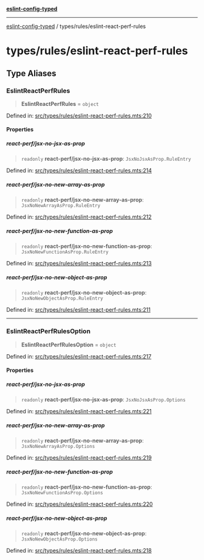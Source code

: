 [**eslint-config-typed**](../../README.md)

***

[eslint-config-typed](../../README.md) / types/rules/eslint-react-perf-rules

# types/rules/eslint-react-perf-rules

## Type Aliases

### EslintReactPerfRules

> **EslintReactPerfRules** = `object`

Defined in: [src/types/rules/eslint-react-perf-rules.mts:210](https://github.com/noshiro-pf/eslint-config-typed/blob/main/src/types/rules/eslint-react-perf-rules.mts#L210)

#### Properties

##### react-perf/jsx-no-jsx-as-prop

> `readonly` **react-perf/jsx-no-jsx-as-prop**: `JsxNoJsxAsProp.RuleEntry`

Defined in: [src/types/rules/eslint-react-perf-rules.mts:214](https://github.com/noshiro-pf/eslint-config-typed/blob/main/src/types/rules/eslint-react-perf-rules.mts#L214)

##### react-perf/jsx-no-new-array-as-prop

> `readonly` **react-perf/jsx-no-new-array-as-prop**: `JsxNoNewArrayAsProp.RuleEntry`

Defined in: [src/types/rules/eslint-react-perf-rules.mts:212](https://github.com/noshiro-pf/eslint-config-typed/blob/main/src/types/rules/eslint-react-perf-rules.mts#L212)

##### react-perf/jsx-no-new-function-as-prop

> `readonly` **react-perf/jsx-no-new-function-as-prop**: `JsxNoNewFunctionAsProp.RuleEntry`

Defined in: [src/types/rules/eslint-react-perf-rules.mts:213](https://github.com/noshiro-pf/eslint-config-typed/blob/main/src/types/rules/eslint-react-perf-rules.mts#L213)

##### react-perf/jsx-no-new-object-as-prop

> `readonly` **react-perf/jsx-no-new-object-as-prop**: `JsxNoNewObjectAsProp.RuleEntry`

Defined in: [src/types/rules/eslint-react-perf-rules.mts:211](https://github.com/noshiro-pf/eslint-config-typed/blob/main/src/types/rules/eslint-react-perf-rules.mts#L211)

***

### EslintReactPerfRulesOption

> **EslintReactPerfRulesOption** = `object`

Defined in: [src/types/rules/eslint-react-perf-rules.mts:217](https://github.com/noshiro-pf/eslint-config-typed/blob/main/src/types/rules/eslint-react-perf-rules.mts#L217)

#### Properties

##### react-perf/jsx-no-jsx-as-prop

> `readonly` **react-perf/jsx-no-jsx-as-prop**: `JsxNoJsxAsProp.Options`

Defined in: [src/types/rules/eslint-react-perf-rules.mts:221](https://github.com/noshiro-pf/eslint-config-typed/blob/main/src/types/rules/eslint-react-perf-rules.mts#L221)

##### react-perf/jsx-no-new-array-as-prop

> `readonly` **react-perf/jsx-no-new-array-as-prop**: `JsxNoNewArrayAsProp.Options`

Defined in: [src/types/rules/eslint-react-perf-rules.mts:219](https://github.com/noshiro-pf/eslint-config-typed/blob/main/src/types/rules/eslint-react-perf-rules.mts#L219)

##### react-perf/jsx-no-new-function-as-prop

> `readonly` **react-perf/jsx-no-new-function-as-prop**: `JsxNoNewFunctionAsProp.Options`

Defined in: [src/types/rules/eslint-react-perf-rules.mts:220](https://github.com/noshiro-pf/eslint-config-typed/blob/main/src/types/rules/eslint-react-perf-rules.mts#L220)

##### react-perf/jsx-no-new-object-as-prop

> `readonly` **react-perf/jsx-no-new-object-as-prop**: `JsxNoNewObjectAsProp.Options`

Defined in: [src/types/rules/eslint-react-perf-rules.mts:218](https://github.com/noshiro-pf/eslint-config-typed/blob/main/src/types/rules/eslint-react-perf-rules.mts#L218)
